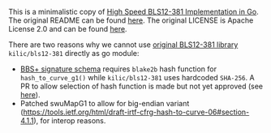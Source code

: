 This is a minimalistic copy of [High Speed BLS12-381 Implementation in Go](https://github.com/kilic/bls12-381).
The original README can be found [here](https://github.com/kilic/bls12-381/blob/master/README.md).
The original LICENSE is Apache License 2.0 and can be found [here](https://github.com/kilic/bls12-381/blob/master/LICENSE).

There are two reasons why we cannot use [original BLS12-381 library](https://github.com/kilic/bls12-381) 
`kilic/bls12-381` directly as go module:
- [BBS+ signature schema](https://mattrglobal.github.io/bbs-signatures-spec/) requires `blake2b` hash function
  for `hash_to_curve_g1()` while `kilic/bls12-381` uses hardcoded `SHA-256`. A PR to allow selection of hash function
  is made but not yet approved (see [here](https://github.com/kilic/bls12-381/pull/25)).
- Patched swuMapG1 to allow for big-endian variant (https://tools.ietf.org/html/draft-irtf-cfrg-hash-to-curve-06#section-4.1.1),
  for interop reasons.